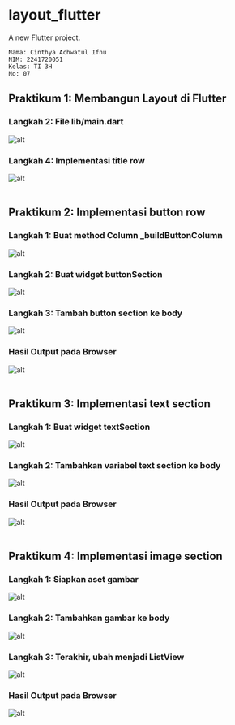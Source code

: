# layout_flutter

A new Flutter project.

    Nama: Cinthya Achwatul Ifnu
    NIM: 2241720051
    Kelas: TI 3H
    No: 07

## **Praktikum 1: Membangun Layout di Flutter**
### Langkah 2: File lib/main.dart
![alt](/images/01.png)

### Langkah 4: Implementasi title row
![alt](/images/02.png)
<br><br>

## **Praktikum 2: Implementasi button row**
### Langkah 1: Buat method Column _buildButtonColumn
![alt](/images/03.png)

### Langkah 2: Buat widget buttonSection
![alt](/images/04.png)

### Langkah 3: Tambah button section ke body
![alt](/images/05.png)

### Hasil Output pada Browser
![alt](/images/06.png)
<br><br>

## **Praktikum 3: Implementasi text section**
### Langkah 1: Buat widget textSection
![alt](/images/07.png)

### Langkah 2: Tambahkan variabel text section ke body
![alt](/images/08.png)

### Hasil Output pada Browser
![alt](/images/09.png)
<br><br>

## **Praktikum 4: Implementasi image section**
### Langkah 1: Siapkan aset gambar
![alt](/images/10.png)

### Langkah 2: Tambahkan gambar ke body
![alt](/images/11.png)

### Langkah 3: Terakhir, ubah menjadi ListView
![alt](/images/12.png)

### Hasil Output pada Browser
![alt](/images/13.png)